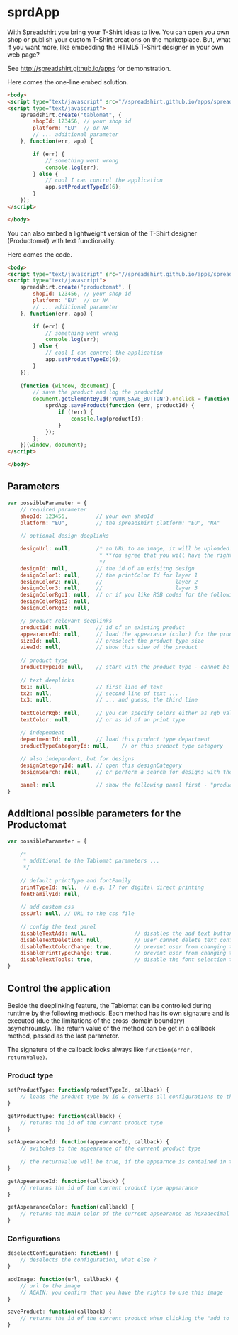 sprdApp
=======

With [Spreadshirt](http://www.spreadshirt.net) you bring your T-Shirt ideas to live. You can open you own shop or publish your custom T-Shirt creations on the marketplace. But, what if you want more, like embedding the HTML5 T-Shirt designer in your own web page?

See http://spreadshirt.github.io/apps for demonstration.

Here comes the one-line embed solution.

```html
<body>
<script type="text/javascript" src="//spreadshirt.github.io/apps/spreadshirt.min.js"></script>
<script type="text/javascript">
    spreadshirt.create("tablomat", {
        shopId: 123456, // your shop id
        platform: "EU"  // or NA
        // ... additional parameter
    }, function(err, app) {

        if (err) {
            // something went wrong
            console.log(err);
        } else {
            // cool I can control the application
            app.setProductTypeId(6);
        }
    });
</script>

</body>
```
You can also embed a lightweight version of the T-Shirt designer (Productomat) with text functionality.

Here comes the code.

```html
<body>
<script type="text/javascript" src="//spreadshirt.github.io/apps/spreadshirt.min.js"></script>
<script type="text/javascript">
    spreadshirt.create("productomat", {
        shopId: 123456, // your shop id
        platform: "EU"  // or NA
        // ... additional parameter
    }, function(err, app) {

        if (err) {
            // something went wrong
            console.log(err);
        } else {
            // cool I can control the application
            app.setProductTypeId(6);
        }
    });
    
    (function (window, document) {
        // save the product and log the productId 
        document.getElementById('YOUR_SAVE_BUTTON').onclick = function (e) {
            sprdApp.saveProduct(function (err, productId) {
                if (!err) {
                    console.log(productId);
                }
            });
        };
    })(window, document);
</script>

</body>
```


Parameters
---

```js
var possibleParameter = {
    // required parameter
    shopId: 123456,         // your own shopId
    platform: "EU",         // the spreadshirt platform: "EU", "NA"
    
    // optional design deeplinks

    designUrl: null,        /* an URL to an image, it will be uploaded. 
                             * **You agree that you will have the rights to use this image** 
                             */
    designId: null,         // the id of an exisitng design
    designColor1: null,     // the printColor Id for layer 1
    designColor2: null,     //                       layer 2    
    designColor3: null,     //                       layer 3
    designColorRgb1: null,  // or if you like RGB codes for the following layers
    designColorRgb2: null,
    designColorRgb3: null,

    // product relevant deeplinks
    productId: null,        // id of an existing product
    appearanceId: null,     // load the appearance (color) for the product type
    sizeId: null,           // preselect the product type size
    viewId: null,           // show this view of the product 
    
    // product type 
    productTypeId: null,    // start with the product type - cannot be used in combination with productId
    
    // text deeplinks 
    tx1: null,              // first line of text      
    tx2: null,              // second line of text ...
    tx3: null,              // ... and guess, the third line
    
    textColorRgb: null,     // you can specify colors either as rgb value
    textColor: null,        // or as id of an print type

    // independent
    departmentId: null,     // load this product type department
    productTypeCategoryId: null,    // or this product type category
    
    // also independent, but for designs
    designCategoryId: null, // open this designCategory
    designSearch: null,     // or perform a search for designs with the term

    panel: null             // show the following panel first - "productTypes", "designs", "upload", "imageNetwork"
}
```

Additional possible parameters for the Productomat 
---

```js
var possibleParameter = {
    
    /*
     * additional to the Tablomat parameters ...
     */
    
    // default printType and fontFamily
    printTypeId: null,  // e.g. 17 for digital direct printing
    fontFamilyId: null,
    
    // add custom css
    cssUrl: null, // URL to the css file
    
    // config the text panel
    disableTextAdd: null,               // disables the add text button
    disableTextDeletion: null,          // user cannot delete text configurations
    disableTextColorChange: true,       // prevent user from changing the text color
    disablePrintTypeChange: true,       // prevent user from changing the print type
    disableTextTools: true,             // disable the font selection tools
}
```

Control the application
---

Beside the deeplinking feature, the Tablomat can be controlled during runtime by the following methods. 
Each method has its own signature and is executed (due the limitations of the cross-domain boundary) asynchrounsly. 
The return value of the method can be get in a callback method, passed as the last parameter. 

The signature of the callback looks always like `function(error, returnValue)`.

### Product type

```js
setProductType: function(productTypeId, callback) {
    // loads the product type by id & converts all configurations to the new product type
}

getProductType: function(callback) {
    // returns the id of the current product type
}

setAppearanceId: function(appearanceId, callback) {
    // switches to the appearance of the current product type
    
    // the returnValue will be true, if the appearnce is contained in the current product type, otherwise it will be false
}

getAppearanceId: function(callback) {
    // returns the id of the current product type appearance
}

getAppearanceColor: function(callback) {
    // returns the main color of the current appearance as hexadecimal rgb value
}
```

### Configurations

```js
deselectConfiguration: function() {
    // deselects the configuration, what else ? 
}

addImage: function(url, callback) {
    // url to the image
    // AGAIN: you confirm that you have the rights to use this image
}

saveProduct: function(callback) {
    // returns the id of the current product when clicking the "add to basket" button
}
```
